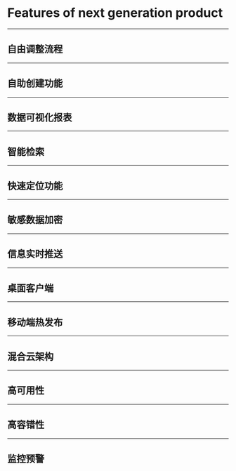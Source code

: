 # Features of next generation product

---

## 自由调整流程

---

## 自助创建功能

---

## 数据可视化报表

---

## 智能检索

---

## 快速定位功能

---

## 敏感数据加密

---

## 信息实时推送

---

## 桌面客户端

---

## 移动端热发布

---

## 混合云架构

---

## 高可用性

---

## 高容错性

---

## 监控预警

